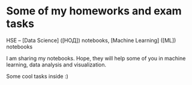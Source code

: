 # Some of my homeworks and exam tasks

HSE – [Data Science] ([НОД]) notebooks, [Machine Learning] ([ML]) notebooks


I am sharing my notebooks. Hope, they will help some of you in machine learning, data analysis and visualization. 

Some cool tasks inside :)
